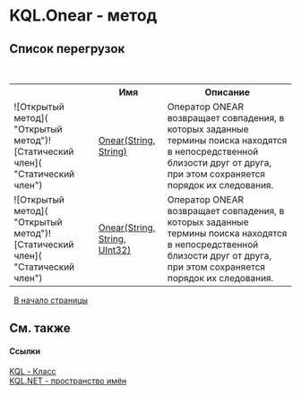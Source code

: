 # KQL.Onear - метод
 


## Список&nbsp;перегрузок
&nbsp;<table><tr><th></th><th>Имя</th><th>Описание</th></tr><tr><td>![Открытый метод]( "Открытый метод")![Статический член]( "Статический член")</td><td><a href="C0BC5C8A">Onear(String, String)</a></td><td>
Оператор ONEAR возвращает совпадения, в которых заданные термины поиска находятся в непосредственной близости друг от друга, при этом сохраняется порядок их следования.</td></tr><tr><td>![Открытый метод]( "Открытый метод")![Статический член]( "Статический член")</td><td><a href="4B605987">Onear(String, String, UInt32)</a></td><td>
Оператор ONEAR возвращает совпадения, в которых заданные термины поиска находятся в непосредственной близости друг от друга, при этом сохраняется порядок их следования.</td></tr></table>&nbsp;
<a href="#kql.onear---метод">В начало страницы</a>

## См. также


#### Ссылки
<a href="A04103EA">KQL - Класс</a><br /><a href="3C471DD0">KQL.NET - пространство имён</a><br />